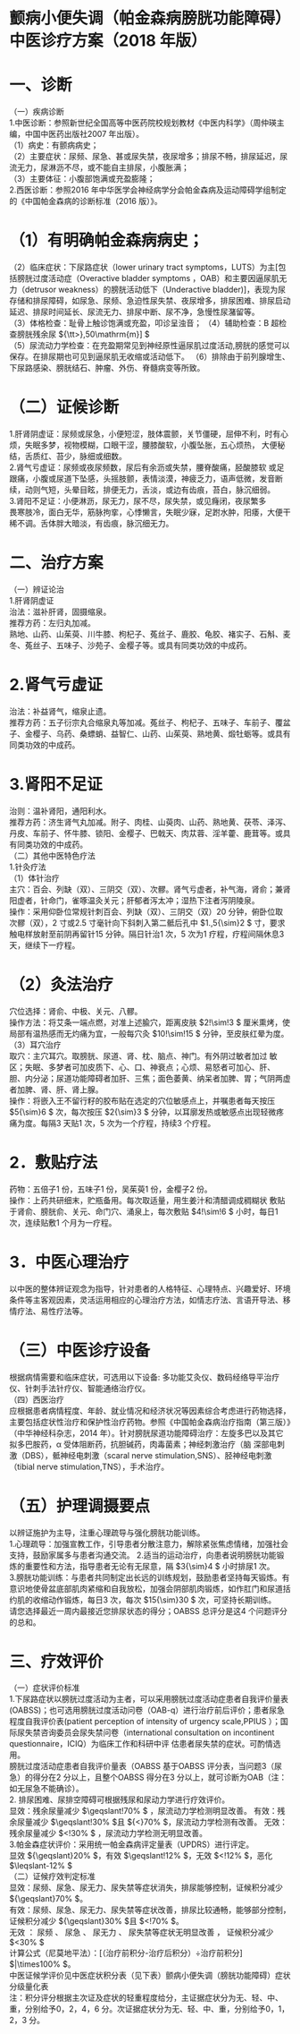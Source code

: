 # 颤病小便失调（帕金森病膀胱功能障碍） 中医诊疗方案（2018 年版）  
# 一、诊断  
（一）疾病诊断  
1.中医诊断：参照新世纪全国高等中医药院校规划教材《中医内科学》（周仲瑛主编，中国中医药出版社2007 年出版）。  
（1）病史：有颤病病史；  
（2）主要症状：尿频、尿急、甚或尿失禁，夜尿增多；排尿不畅，排尿延迟，尿流无力，尿淋沥不尽，或不能自主排尿，小腹胀满；  
（3）主要体征：小腹部饱满或充盈膨隆；  
2.西医诊断：参照2016 年中华医学会神经病学分会帕金森病及运动障碍学组制定的《中国帕金森病的诊断标准（2016 版）》。  
# （1）有明确帕金森病病史；  
（2）临床症状：下尿路症状（lower urinary tract symptoms，LUTS）为主[包括膀胱过度活动症（Overactive bladder symptoms ，OAB）和主要因逼尿肌无力（detrusor weakness）的膀胱活动低下（Underactive bladder)]，表现为尿存储和排尿障碍，如尿急、尿频、急迫性尿失禁、夜尿增多，排尿困难、排尿启动延迟、排尿时间延长、尿流无力、排尿中断、尿不净，急慢性尿潴留等。  
（3）体格检查：耻骨上触诊饱满或充盈，叩诊呈浊音； （4）辅助检查：B 超检查膀胱残余尿 ${\tt>}\,50\mathrm{m}] $  
（5）尿流动力学检查：在充盈期常见到神经原性逼尿肌过度活动,膀胱的感觉可以保存。在排尿期也可见到逼尿肌无收缩或活动低下。 （6）排除由于前列腺增生、下尿路感染、膀胱结石、肿瘤、外伤、脊髓病变等所致。  
# （二）证候诊断  
1.肝肾阴虚证：尿频或尿急，小便短涩，肢体震颤，关节僵硬，屈伸不利，时有心烦，失眠多梦，视物模糊，口眼干涩，腰膝酸软，小腹坠胀，五心烦热， 大便秘结，舌质红、苔少，脉细或细数。  
2.肾气亏虚证：尿频或夜尿频数，尿后有余沥或失禁，腰脊酸痛，胫酸膝软 或足跟痛，小腹或尿道下坠感，头摇肢颤，表情淡漠，神疲乏力，语声低微，发音断续，动则气短，头晕目眩，排便无力，舌淡，或边有齿痕，苔白，脉沉细弱。  
3.肾阳不足证：小便淋沥，尿无力，尿不尽，尿失禁，或见癃闭，夜尿繁多  
畏寒肢冷，面白无华，筋脉拘挛，心悸懒言，失眠少寐，足跗水肿，阳痿，大便干稀不调。舌体胖大暗淡，有齿痕，脉沉细无力。  
# 二、治疗方案  
（一）辨证论治  
1.肝肾阴虚证  
治法：滋补肝肾，固摄缩泉。  
推荐方药：左归丸加减。  
熟地、山药、山茱萸、川牛膝、枸杞子、菟丝子、鹿胶、龟胶、褚实子、石斛、麦冬、菟丝子、五味子、沙苑子、金樱子等。或具有同类功效的中成药。  
# 2.肾气亏虚证  
治法：补益肾气，缩泉止遗。  
推荐方药：五子衍宗丸合缩泉丸等加减。菟丝子、枸杞子、五味子、车前子、覆盆子、金樱子、乌药、桑螵蛸、益智仁、山药、山茱萸、熟地黄、煅牡蛎等。或具有同类功效的中成药。  
# 3.肾阳不足证  
治则：温补肾阳，通阳利水。  
推荐方药：济生肾气丸加减。附子、肉桂、山萸肉、山药、熟地黄、茯苓、泽泻、丹皮、车前子、怀牛膝、锁阳、金樱子、巴戟天、肉苁蓉、淫羊藿、鹿茸等。或具有同类功效的中成药。  
（二）其他中医特色疗法  
1.针灸疗法  
（1）体针治疗  
主穴：百会、列缺（双）、三阴交（双）、次髎。肾气亏虚者，补气海，肾俞；兼肾阳虚者，针命门，雀啄温灸关元；肝郁者泻太冲；湿热下注者泻阴陵泉。  
操作：采用仰卧位常规针刺百会、列缺（双）、三阴交（双）20 分钟，俯卧位取次髎（双），2 寸或2.5 寸毫针向下斜刺入第二骶后孔中 $1.\,5{\sim}2 $ 寸，要求触电样放射至前阴再留针15 分钟。隔日针治1 次，5 次为1 疗程，疗程间隔休息3天，继续下一疗程。  
# （2）灸法治疗  
穴位选择：肾俞、中极、关元、八髎。  
操作方法：将艾条一端点燃，对准上述腧穴，距离皮肤 $2\!\sim\!3 $ 厘米熏烤，使局部有温热感而无灼痛为宜，一般每穴灸 $10\!\sim\!15 $ 分钟，至皮肤红晕为度。  
（3）耳穴治疗  
取穴：主穴耳穴。取膀胱、尿道、肾、枕、脑点、神门。有外阴过敏者加过 敏区；失眠、多梦者可加皮质下、心、口、神衰点；心烦、易怒者可加心、肝、 胆、内分泌；尿道功能障碍者加肝、三焦；面色萎黄、纳呆者加脾、胃；气阴两虚者加脾、肾、肝、肾上腺。  
操作：将嵌入王不留行籽的胶布贴在选定的穴位敏感点上，并嘱患者每天按压 $5{\sim}6 $ 次，每次按压 $2{\sim}3 $ 分钟，以耳廓发热或敏感点出现轻微疼痛为度。每隔3 天贴1 次，5 次为一个疗程，持续3 个疗程。  
# 2．敷贴疗法  
药物：五倍子1 份，五味子1 份，吴茱萸1 份，金樱子2 份。  
操作：上药共研细末，贮瓶备用。每次取适量，用生姜汁和清醋调成稠糊状 敷贴于肾俞、膀胱俞、关元、命门穴、涌泉上，每次敷贴 $4\!\sim\!6 $ 小时，每日1 次，连续贴敷1 个月为一疗程。  
# 3．中医心理治疗  
以中医的整体辨证观念为指导，针对患者的人格特征、心理特点、兴趣爱好、环境条件等主客观因素，灵活运用相应的心理治疗方法，如情志疗法、言语开导法、移情疗法、易性疗法等。  
# （三）中医诊疗设备  
根据病情需要和临床症状，可选用以下设备: 多功能艾灸仪、数码经络导平治疗仪、针刺手法针疗仪、智能通络治疗仪。  
（四）西医治疗  
应根据患者病情程度、年龄、就业情况和经济状况等因素综合考虑进行药物选择，主要包括症状性治疗和保护性治疗药物。参照《中国帕金森病治疗指南（第三版）》（中华神经科杂志，2014 年）。针对膀胱尿道功能障碍治疗：左旋多巴以及其它拟多巴胺药，α 受体阻断药，抗胆碱药，肉毒菌素；神经刺激治疗（脑 深部电刺激（DBS），骶神经电刺激（scaral nerve stimulation,SNS）、胫神经电刺激（tibial nerve stimulation,TNS），手术治疗。  
# （五）护理调摄要点  
以辨证施护为主导，注重心理疏导与强化膀胱功能训练。  
1.心理疏导：加强宣教工作，引导患者分散注意力，解除紧张焦虑情绪，加强社会支持，鼓励家属多与患者沟通交流。 2.适当的运动治疗，向患者说明膀胱功能锻炼的重要性和方法，指导患者无论有无尿意，隔 $3{\sim}4 $ 小时排尿1 次。  
3.膀胱功能训练：与患者共同制定出长远的训练规划，鼓励患者坚持每天锻炼。有意识地使骨盆底部肌肉紧缩和自我放松，加强会阴部肌肉锻炼，如作肛门和尿道括约肌的收缩动作锻炼，每日3 次，每次 $15{\sim}30 $ 次，可坚持长期训练。  
请您选择最近一周内最接近您排尿状态的得分；OABSS 总评分是这4 个问题评分的总和。  
# 三、疗效评价  
（一）症状评价标准  
1.下尿路症状以膀胱过度活动为主者，可以采用膀胱过度活动症患者自我评价量表(OABSS)；也可选用膀胱过度活动问卷（OAB-q）进行治疗前后评价；患者尿急程度自我评价表(patient perception of intensity of urgency  scale,PPIUS ）；国际尿失禁咨询委员会尿失禁问卷（international consultation on incontinent questionnaire，ICIQ）为临床工作和科研中评 估患者尿失禁的症状。可酌情选用。  
膀胱过度活动症患者自我评价量表（OABSS
基于OABSS 评分表，当问题3（尿急）的得分在2 分以上，且整个OABSS 得分在3 分以上，就可诊断为OAB（注：如无尿急不能确诊）。  
2. 排尿困难、尿排空障碍可根据残尿和尿动力学进行疗效评价。  
显效：残余尿量减少 $\geqslant\!70\% $ ，尿流动力学检测明显改善。  有效：残余尿量减少 $\geqslant\!30\% $且 ${<}70\% $，尿流动力学检测有改善。 无效：残余尿量减少 $<\!30\% $ ，尿流动力学检测无明显改善。  
3.帕金森症状评价：采用统一帕金森病评定量表（UPDRS）进行评定。  
显效 ${\geqslant}20\% $，有效 $\geqslant\!12\% $，无效 $<\!12\% $，恶化 $\leqslant-12\% $  
（二）证候疗效判定标准  
显效：尿频、尿急、尿无力、尿失禁等症状消失，排尿能够控制，证候积分减少 ${\geqslant}70\% $。  
有效：尿频、尿急、尿无力、尿失禁等症状改善，排尿比较通畅，能够部分控制，证候积分减少 ${\geqslant}30\% $且 $<\!70\% $。  
无效 ： 尿频 、 尿急 、 尿无力 、 尿失禁等症状无明显改善 ， 证候积分减少 $<30\% $  
计算公式（尼莫地平法）：[（治疗前积分-治疗后积分）÷治疗前积分] $|\times100\% $。  
中医证候学评价见中医症状积分表（见下表）颤病小便失调（膀胱功能障碍）症状分级量化表  
注：积分评分根据主次证及症状的轻重程度给分，主证据症状分为无、轻、中、重，分别给予0，2，4，6 分。次证据症状分为无、轻、中、重，分别给予0，1，2，3 分。  
